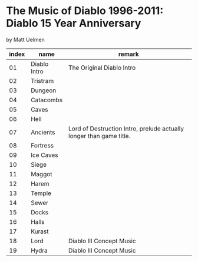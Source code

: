 # The Music of Diablo 1996-2011: Diablo 15 Year Anniversary

by Matt Uelmen

index|name|remark
---|---|---
01 | Diablo Intro | The Original Diablo Intro
02 | Tristram |
03 | Dungeon |
04 | Catacombs |
05 | Caves|
06 | Hell |
07 | Ancients | Lord of Destruction Intro, prelude actually longer than game title.
08 | Fortress |
09 | Ice Caves |
10 | Siege |
11 | Maggot |
12 | Harem |
13 | Temple |
14 | Sewer |
15 | Docks |
16 | Halls |
17 | Kurast |
18 | Lord | Diablo III Concept Music
19 | Hydra | Diablo III Concept Music
